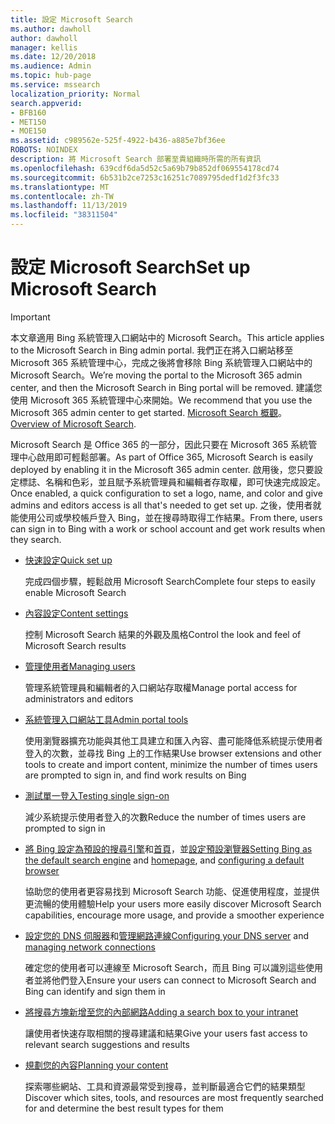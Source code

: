 ```yaml
---
title: 設定 Microsoft Search
ms.author: dawholl
author: dawholl
manager: kellis
ms.date: 12/20/2018
ms.audience: Admin
ms.topic: hub-page
ms.service: mssearch
localization_priority: Normal
search.appverid:
- BFB160
- MET150
- MOE150
ms.assetid: c989562e-525f-4922-b436-a885e7bf36ee
ROBOTS: NOINDEX
description: 將 Microsoft Search 部署至貴組織時所需的所有資訊
ms.openlocfilehash: 639cdf6da5d52c5a69b79b852df069554178cd74
ms.sourcegitcommit: 6b531b2ce7253c16251c7089795dedf1d2f3fc33
ms.translationtype: MT
ms.contentlocale: zh-TW
ms.lasthandoff: 11/13/2019
ms.locfileid: "38311504"
---
```

# <a name="set-up-microsoft-search"></a><span data-ttu-id="7152b-103">設定 Microsoft Search</span><span class="sxs-lookup"><span data-stu-id="7152b-103">Set up Microsoft Search</span></span>

> [!IMPORTANT]
> <span data-ttu-id="7152b-104">本文章適用 Bing 系統管理入口網站中的 Microsoft Search。</span><span class="sxs-lookup"><span data-stu-id="7152b-104">This article applies to the Microsoft Search in Bing admin portal.</span></span> <span data-ttu-id="7152b-105">我們正在將入口網站移至 Microsoft 365 系統管理中心，完成之後將會移除 Bing 系統管理入口網站中的 Microsoft Search。</span><span class="sxs-lookup"><span data-stu-id="7152b-105">We’re moving the portal to the Microsoft 365 admin center, and then the Microsoft Search in Bing portal will be removed.</span></span> <span data-ttu-id="7152b-106">建議您使用 Microsoft 365 系統管理中心來開始。</span><span class="sxs-lookup"><span data-stu-id="7152b-106">We recommend that you use the Microsoft 365 admin center to get started.</span></span> <span data-ttu-id="7152b-107">[Microsoft Search 概觀](overview-microsoft-search.md)。</span><span class="sxs-lookup"><span data-stu-id="7152b-107">[Overview of Microsoft Search](overview-microsoft-search.md).</span></span>
    
<span data-ttu-id="7152b-108">Microsoft Search 是 Office 365 的一部分，因此只要在 Microsoft 365 系統管理中心啟用即可輕鬆部署。</span><span class="sxs-lookup"><span data-stu-id="7152b-108">As part of Office 365, Microsoft Search is easily deployed by enabling it in the Microsoft 365 admin center.</span></span> <span data-ttu-id="7152b-109">啟用後，您只要設定標誌、名稱和色彩，並且賦予系統管理員和編輯者存取權，即可快速完成設定。</span><span class="sxs-lookup"><span data-stu-id="7152b-109">Once enabled, a quick configuration to set a logo, name, and color and give admins and editors access is all that's needed to get set up.</span></span> <span data-ttu-id="7152b-110">之後，使用者就能使用公司或學校帳戶登入 Bing，並在搜尋時取得工作結果。</span><span class="sxs-lookup"><span data-stu-id="7152b-110">From there, users can sign in to Bing with a work or school account and get work results when they search.</span></span>

- [<span data-ttu-id="7152b-111">快速設定</span><span class="sxs-lookup"><span data-stu-id="7152b-111">Quick set up</span></span>](quick-set-up.md)
    
    <span data-ttu-id="7152b-112">完成四個步驟，輕鬆啟用 Microsoft Search</span><span class="sxs-lookup"><span data-stu-id="7152b-112">Complete four steps to easily enable Microsoft Search</span></span>

- [<span data-ttu-id="7152b-113">內容設定</span><span class="sxs-lookup"><span data-stu-id="7152b-113">Content settings</span></span>](content-settings.md)
    
    <span data-ttu-id="7152b-114">控制 Microsoft Search 結果的外觀及風格</span><span class="sxs-lookup"><span data-stu-id="7152b-114">Control the look and feel of Microsoft Search results</span></span>
    
- [<span data-ttu-id="7152b-115">管理使用者</span><span class="sxs-lookup"><span data-stu-id="7152b-115">Managing users</span></span>](add-users.md)
    
    <span data-ttu-id="7152b-116">管理系統管理員和編輯者的入口網站存取權</span><span class="sxs-lookup"><span data-stu-id="7152b-116">Manage portal access for administrators and editors</span></span>
    
- [<span data-ttu-id="7152b-117">系統管理入口網站工具</span><span class="sxs-lookup"><span data-stu-id="7152b-117">Admin portal tools</span></span>](admin-portal-tools.md)
    
    <span data-ttu-id="7152b-118">使用瀏覽器擴充功能與其他工具建立和匯入內容、盡可能降低系統提示使用者登入的次數，並尋找 Bing 上的工作結果</span><span class="sxs-lookup"><span data-stu-id="7152b-118">Use browser extensions and other tools to create and import content, minimize the number of times users are prompted to sign in, and find work results on Bing</span></span>
    
- [<span data-ttu-id="7152b-119">測試單一登入</span><span class="sxs-lookup"><span data-stu-id="7152b-119">Testing single sign-on</span></span>](test-single-sign-on.md)
    
    <span data-ttu-id="7152b-120">減少系統提示使用者登入的次數</span><span class="sxs-lookup"><span data-stu-id="7152b-120">Reduce the number of times users are prompted to sign in</span></span>
    
- <span data-ttu-id="7152b-121">[將 Bing 設定為預設的搜尋引擎](set-default-search-engine.md)和[首頁](set-default-homepage.md)，並[設定預設瀏覽器](set-default-browser.md)</span><span class="sxs-lookup"><span data-stu-id="7152b-121">[Setting Bing as the default search engine](set-default-search-engine.md) and [homepage](set-default-homepage.md), and [configuring a default browser](set-default-browser.md)</span></span>
    
    <span data-ttu-id="7152b-122">協助您的使用者更容易找到 Microsoft Search 功能、促進使用程度，並提供更流暢的使用體驗</span><span class="sxs-lookup"><span data-stu-id="7152b-122">Help your users more easily discover Microsoft Search capabilities, encourage more usage, and provide a smoother experience</span></span>
    
- <span data-ttu-id="7152b-123">[設定您的 DNS 伺服器](advanced-dns-configuration.md)和[管理網路連線](manage-network-connections.md)</span><span class="sxs-lookup"><span data-stu-id="7152b-123">[Configuring your DNS server](advanced-dns-configuration.md) and [managing network connections](manage-network-connections.md)</span></span>
    
    <span data-ttu-id="7152b-124">確定您的使用者可以連線至 Microsoft Search，而且 Bing 可以識別這些使用者並將他們登入</span><span class="sxs-lookup"><span data-stu-id="7152b-124">Ensure your users can connect to Microsoft Search and Bing can identify and sign them in</span></span>

- [<span data-ttu-id="7152b-125">將搜尋方塊新增至您的內部網路</span><span class="sxs-lookup"><span data-stu-id="7152b-125">Adding a search box to your intranet</span></span>](add-a-search-box-to-your-intranet-site.md)

    <span data-ttu-id="7152b-126">讓使用者快速存取相關的搜尋建議和結果</span><span class="sxs-lookup"><span data-stu-id="7152b-126">Give your users fast access to relevant search suggestions and results</span></span>

- [<span data-ttu-id="7152b-127">規劃您的內容</span><span class="sxs-lookup"><span data-stu-id="7152b-127">Planning your content</span></span>](plan-your-content.md)
    
    <span data-ttu-id="7152b-128">探索哪些網站、工具和資源最常受到搜尋，並判斷最適合它們的結果類型</span><span class="sxs-lookup"><span data-stu-id="7152b-128">Discover which sites, tools, and resources are most frequently searched for and determine the best result types for them</span></span>

  

